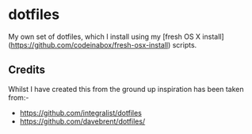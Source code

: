 # dotfiles
My own set of dotfiles, which I install using my [fresh OS X install] (https://github.com/codeinabox/fresh-osx-install) scripts.

## Credits
Whilst I have created this from the ground up inspiration has been taken from:-
 * https://github.com/integralist/dotfiles
 * https://github.com/davebrent/dotfiles/
